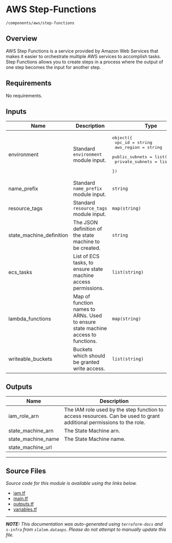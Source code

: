 
# AWS Step-Functions

`/components/aws/step-functions`

## Overview


AWS Step Functions is a service provided by Amazon Web Services that makes it easier to orchestrate multiple AWS services
to accomplish tasks. Step Functions allows you to create steps in a process where the output of one step becomes the input
for another step.

## Requirements

No requirements.

## Inputs

| Name | Description | Type | Default | Required |
|------|-------------|------|---------|:--------:|
| environment | Standard `environment` module input. | <pre>object({<br>    vpc_id          = string<br>    aws_region      = string<br>    public_subnets  = list(string)<br>    private_subnets = list(string)<br>  })</pre> | n/a | yes |
| name\_prefix | Standard `name_prefix` module input. | `string` | n/a | yes |
| resource\_tags | Standard `resource_tags` module input. | `map(string)` | n/a | yes |
| state\_machine\_definition | The JSON definition of the state machine to be created. | `string` | n/a | yes |
| ecs\_tasks | List of ECS tasks, to ensure state machine access permissions. | `list(string)` | `[]` | no |
| lambda\_functions | Map of function names to ARNs. Used to ensure state machine access to functions. | `map(string)` | `{}` | no |
| writeable\_buckets | Buckets which should be granted write access. | `list(string)` | `[]` | no |

## Outputs

| Name | Description |
|------|-------------|
| iam\_role\_arn | The IAM role used by the step function to access resources. Can be used to grant<br>additional permissions to the role. |
| state\_machine\_arn | The State Machine arn. |
| state\_machine\_name | The State Machine name. |
| state\_machine\_url |  |

---------------------

## Source Files

_Source code for this module is available using the links below._

* [iam.tf](https://github.com/slalom-ggp/dataops-infra/tree/master//components/aws/step-functions/iam.tf)
* [main.tf](https://github.com/slalom-ggp/dataops-infra/tree/master//components/aws/step-functions/main.tf)
* [outputs.tf](https://github.com/slalom-ggp/dataops-infra/tree/master//components/aws/step-functions/outputs.tf)
* [variables.tf](https://github.com/slalom-ggp/dataops-infra/tree/master//components/aws/step-functions/variables.tf)

---------------------

_**NOTE:** This documentation was auto-generated using
`terraform-docs` and `s-infra` from `slalom.dataops`.
Please do not attempt to manually update this file._
